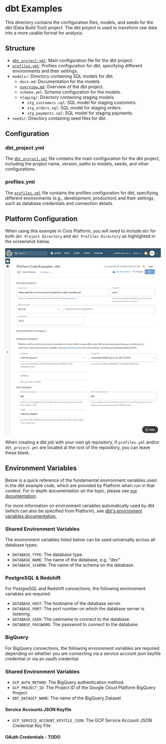 # dbt Examples

This directory contains the configuration files, models, and seeds for the dbt (Data Build Tool) project. The dbt project is used to transform raw data into a more usable format for analysis.

## Structure

- [`dbt_project.yml`](command:_github.copilot.openRelativePath?%5B%7B%22scheme%22%3A%22file%22%2C%22authority%22%3A%22%22%2C%22path%22%3A%22%2FUsers%2Fgmendoza%2Fsource%2Fcivis-dbt-docker%2Fplatform-code-examples%2Fdbt%2Fdbt_project.yml%22%2C%22query%22%3A%22%22%2C%22fragment%22%3A%22%22%7D%5D "/Users/gmendoza/source/civis-dbt-docker/platform-code-examples/dbt/dbt_project.yml"): Main configuration file for the dbt project.
- [`profiles.yml`](command:_github.copilot.openRelativePath?%5B%7B%22scheme%22%3A%22file%22%2C%22authority%22%3A%22%22%2C%22path%22%3A%22%2FUsers%2Fgmendoza%2Fsource%2Fcivis-dbt-docker%2Fplatform-code-examples%2Fdbt%2Fprofiles.yml%22%2C%22query%22%3A%22%22%2C%22fragment%22%3A%22%22%7D%5D "/Users/gmendoza/source/civis-dbt-docker/platform-code-examples/dbt/profiles.yml"): Profiles configuration for dbt, specifying different environments and their settings.
- `models/`: Directory containing SQL models for dbt.
  - `docs.md`: Documentation for the models.
  - [`overview.md`](command:_github.copilot.openRelativePath?%5B%7B%22scheme%22%3A%22file%22%2C%22authority%22%3A%22%22%2C%22path%22%3A%22%2FUsers%2Fgmendoza%2Fsource%2Fcivis-dbt-docker%2Fplatform-code-examples%2Fdbt%2Fmodels%2Foverview.md%22%2C%22query%22%3A%22%22%2C%22fragment%22%3A%22%22%7D%5D "/Users/gmendoza/source/civis-dbt-docker/platform-code-examples/dbt/models/overview.md"): Overview of the dbt project.
  - `schema.yml`: Schema configuration for the models.
  - `staging/`: Directory containing staging models.
    - `stg_customers.sql`: SQL model for staging customers.
    - `stg_orders.sql`: SQL model for staging orders.
    - `stg_payments.sql`: SQL model for staging payments.
- `seeds/`: Directory containing seed files for dbt.

## Configuration

### dbt_project.yml

The [`dbt_project.yml`](command:_github.copilot.openRelativePath?%5B%7B%22scheme%22%3A%22file%22%2C%22authority%22%3A%22%22%2C%22path%22%3A%22%2FUsers%2Fgmendoza%2Fsource%2Fcivis-dbt-docker%2Fplatform-code-examples%2Fdbt%2Fdbt_project.yml%22%2C%22query%22%3A%22%22%2C%22fragment%22%3A%22%22%7D%5D "/Users/gmendoza/source/civis-dbt-docker/platform-code-examples/dbt/dbt_project.yml") file contains the main configuration for the dbt project, including the project name, version, paths to models, seeds, and other configurations.

### profiles.yml

The [`profiles.yml`](command:_github.copilot.openRelativePath?%5B%7B%22scheme%22%3A%22file%22%2C%22authority%22%3A%22%22%2C%22path%22%3A%22%2FUsers%2Fgmendoza%2Fsource%2Fcivis-dbt-docker%2Fplatform-code-examples%2Fdbt%2Fprofiles.yml%22%2C%22query%22%3A%22%22%2C%22fragment%22%3A%22%22%7D%5D "/Users/gmendoza/source/civis-dbt-docker/platform-code-examples/dbt/profiles.yml") file contains the profiles configuration for dbt, specifying different environments (e.g., development, production) and their settings, such as database credentials and connection details.


## Platform Configuration

When using this example in Civis Platform, you will need to include `dbt` for both `dbt Project Directory` and `dbt Profiles Directory` as highlighted in the screenshot below.

![Civis DBT Screenshot](./civis_dbt_screenshot.png)

When creating a dbt job with your own git repository, if `profiles.yml` and/or `dbt_project.yml` are located at the root of the repository, you can leave these blank.

## Environment Variables

Below is a quick reference of the fundamental environment variables used in the dbt example code, which are provided by Platform when run in that context. For in depth documentation on the topic, please see [our documentation](https://support.civisanalytics.com/hc/en-us/articles/27926077597581-dbt-Scripts). 

 For more information on environment variables automatically used by dbt (which can also be specified from Platform), see [dbt's environment variables documentation.](https://docs.getdbt.com/docs/build/environment-variables)


### Shared Environment Variables

The environment variables listed below can be used universally across all database types.

- `DATABASE_TYPE`: The database type.
- `DATABASE_NAME`: The name of the database, e.g. "dev"
- `DATABASE_SCHEMA`: The name of the schema on the database.

### PostgreSQL & Redshift

For PostgreSQL and Redshift connections, the following environment variables are required:

- `DATABASE_HOST`: The hostname of the database server.
- `DATABASE_PORT`: The port number on which the database server is listening.
- `DATABASE_USER`: The username to connect to the database.
- `DATABASE_PASSWORD`: The password to connect to the database.

### BigQuery

For BigQuery connections, the following environment variables are required depending on whether you are connecting via a service account json keyfile credential or via an oauth credential

### Shared Environment Variables

- `GCP_AUTH_METHOD`: The BigQuery authentication method.
- `GCP_PROJECT_ID`: The Project ID of the Google Cloud Platform BigQuery Project
- `DBT_DATASET_NAME`: The name of the BigQuery Dataset

#### Service Accounts JSON Keyfile

- `GCP_SERVICE_ACCOUNT_KEYFILE_JSON`: The GCP Service Account JSON Credential Key File

#### OAuth Credentials - TODO





